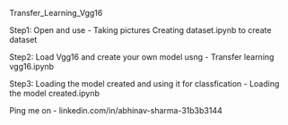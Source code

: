 Transfer_Learning_Vgg16

Step1: Open and use - 
Taking pictures Creating dataset.ipynb 
to create dataset

Step2: Load Vgg16 and create your own model usng - 
Transfer learning vgg16.ipynb

Step3: Loading the model created and using it for classfication - 
Loading the model created.ipynb


Ping me on - linkedin.com/in/abhinav-sharma-31b3b3144



